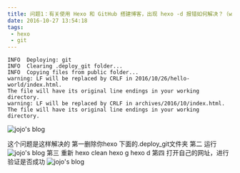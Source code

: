 ```yaml
---
title: 问题1：有关使用 Hexo 和 GitHub 搭建博客，出现 hexo -d 报错如何解决？（windows下）
date: 2016-10-27 13:54:18
tags:
 - hexo
 - git
---
```


```
INFO  Deploying: git
INFO  Clearing .deploy_git folder...
INFO  Copying files from public folder...
warning: LF will be replaced by CRLF in 2016/10/26/hello-world/index.html.
The file will have its original line endings in your working directory.
warning: LF will be replaced by CRLF in archives/2016/10/index.html.
The file will have its original line endings in your working directory.
```

![jojo's blog](http://img.blog.csdn.net/20161026173849741)

这个问题是这样解决的
第一删除你hexo 下面的.deploy_git文件夹
第二 运行 
![jojo's blog](http://img.blog.csdn.net/20161026173519752)
第三 重新 hexo clean
hexo g
hexo d
第四 打开自己的网址，进行验证是否成功
![jojo's blog](http://img.blog.csdn.net/20161026173532085)

